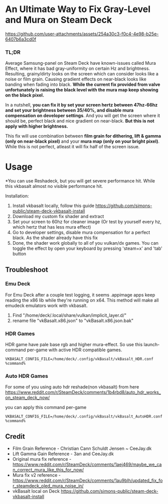 # An Ultimate Way to Fix Gray-Level and Mura on Steam Deck
https://github.com/user-attachments/assets/254a30c3-f0c4-4e98-b25e-6407b6a3cd0f

### TL;DR

Average Samsung-panel on Steam Deck have known-issues called Mura Effect, where it has bad gray-uniformity on certain Hz and brightness. Resulting, grainy/dirty looks on the screen which can consider looks like a noise or film grain. Causing gradient effects on near-black looks like banding when fading into black. **While the current fix provided from valve unfortunately is raising the black level with the mura map keep showing on the black pixel.**

In a nutshell, **you can fix it by set your screen hertz between 47hz-66hz and set your brightness between 35/40%, and disable mura compensation on developer settings**. And you will get the screen where it should be, perfect black and nice gradient on near-black. **But this is not apply with higher brightness.**

This fix will use combination between **film grain for dithering, lift & gamma (only on near-black pixel)** and your **mura map (only on your bright pixel)**. While this is not perfect, atleast it will fix half of the screen issue.

# Usage
*You can use Reshadeck, but you will get severe performance hit. While this vkbasalt almost no visible performance hit.

Installation:
1. Install vkbasalt locally, follow this guide https://github.com/simons-public/steam-deck-vkbasalt-install
2. Download my custom fix shader and extract
3. Set your screen to 60hz for cleaner image (Or test by yourself every hz, which hertz that has less mura effect)
4. Go to developer settings, disable mura compensation for a perfect black. As the shader already have this fix
5. Done, the shader work globally to all of you vulkan/dx games. You can toggle the effect by open your keyboard by pressing 'steam+x' and 'tab' button

## Troubleshoot
### Emu Deck
For Emu Deck after a couple test logging, it seems .appimage apps keep reading the x86 lib while they're running on x64. This method will make all emudeck emulators work with vkbasalt.

1. Find "/home/deck/.local/share/vulkan/implicit_layer.d/"
2. rename file "vkBasalt.x86.json" to "vkBasalt.x86.json.bak"

### HDR Games
HDR game have pale base rgb and higher mura-effect. So use this launch-command per-game with active HDR compatible games.
```
VKBASALT_CONFIG_FILE=/home/deck/.config/vkBasalt/vkBasalt_HDR.conf %command%
```

### Auto HDR Games
For some of you using auto hdr reshade(non vkbasalt) from here https://www.reddit.com/r/SteamDeck/comments/1b4rbd8/auto_hdr_works_on_steam_deck_now/

you can apply this command per-game
```
VKBASALT_CONFIG_FILE=/home/deck/.config/vkBasalt/vkBasalt_AutoHDR.conf %command%
```

## Credit
- Film Grain Reference - Christian Cann Schuldt Jensen ~ CeeJay.dk
- Lift Gamma Gain Reference - 3an and CeeJay.dk
- Original mura fix reference - https://www.reddit.com/r/SteamDeck/comments/1aej469/maybe_we_can_correct_mura_like_this_for_now/
- Mura fix v2 reference - https://www.reddit.com/r/SteamDeck/comments/1au9blh/updated_fix_for_steamdeck_oled_mura_noise_in/
- vkBasalt local on Deck https://github.com/simons-public/steam-deck-vkbasalt-install

